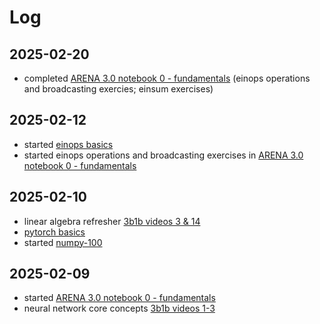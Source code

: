 # Log

## 2025-02-20

- completed [ARENA 3.0 notebook 0 - fundamentals](ARENA/answers/0.0_Prerequisites_exercises.ipynb) (einops operations and broadcasting exercies; einsum exercises)

## 2025-02-12

- started [einops basics](essentials/1-einops-basics.ipynb)
- started einops operations and broadcasting exercises in [ARENA 3.0 notebook 0 - fundamentals](ARENA/answers/0.0_Prerequisites_exercises.ipynb)

## 2025-02-10

- linear algebra refresher [3b1b videos 3 & 14](https://www.youtube.com/playlist?list=PLZHQObOWTQDPD3MizzM2xVFitgF8hE_ab)
- [pytorch basics](https://pytorch.org/tutorials/beginner/basics/intro.html)
- started [numpy-100](https://github.com/rougier/numpy-100)

## 2025-02-09

- started [ARENA 3.0 notebook 0 - fundamentals](ARENA_3.0/answers/0.0_Prerequisites_exercises.ipynb)
- neural network core concepts [3b1b videos 1-3](https://www.youtube.com/playlist?list=PLZHQObOWTQDNU6R1_67000Dx_ZCJB-3pi)

